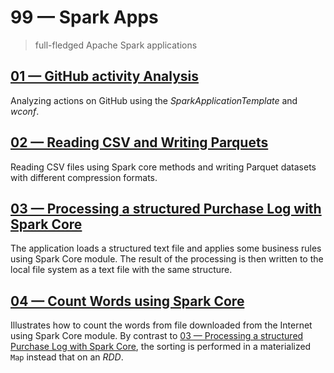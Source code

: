 # 99 &mdash; Spark Apps
> full-fledged Apache Spark applications

## [01 &mdash; GitHub activity Analysis ](./001-github-activity-analysis/)
Analyzing actions on GitHub using the *SparkApplicationTemplate* and *wconf*.

## [02 &mdash; Reading CSV and Writing Parquets](./002-read-csv-write-dataset/)
Reading CSV files using Spark core methods and writing Parquet datasets with different compression formats.

## [03 &mdash; Processing a structured Purchase Log with Spark Core](./003-complimentary-customer-gifts/)
The application loads a structured text file and applies some business rules using Spark Core module. The result of the processing is then written to the local file system as a text file with the same structure.

## [04 &mdash; Count Words using Spark Core](./004-count-words/)
Illustrates how to count the words from file downloaded from the Internet using Spark Core module. By contrast to [03 &mdash; Processing a structured Purchase Log with Spark Core](./003-complimentary-customer-gifts/), the sorting is performed in a materialized `Map` instead that on an *RDD*.